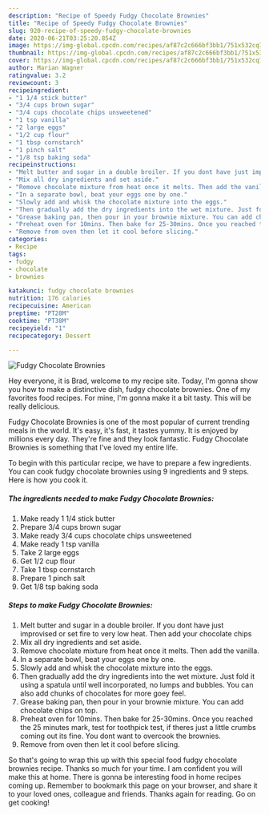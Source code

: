 ```yaml
---
description: "Recipe of Speedy Fudgy Chocolate Brownies"
title: "Recipe of Speedy Fudgy Chocolate Brownies"
slug: 920-recipe-of-speedy-fudgy-chocolate-brownies
date: 2020-06-21T03:25:20.854Z
image: https://img-global.cpcdn.com/recipes/af87c2c666bf3bb1/751x532cq70/fudgy-chocolate-brownies-recipe-main-photo.jpg
thumbnail: https://img-global.cpcdn.com/recipes/af87c2c666bf3bb1/751x532cq70/fudgy-chocolate-brownies-recipe-main-photo.jpg
cover: https://img-global.cpcdn.com/recipes/af87c2c666bf3bb1/751x532cq70/fudgy-chocolate-brownies-recipe-main-photo.jpg
author: Marian Wagner
ratingvalue: 3.2
reviewcount: 3
recipeingredient:
- "1 1/4 stick butter"
- "3/4 cups brown sugar"
- "3/4 cups chocolate chips unsweetened"
- "1 tsp vanilla"
- "2 large eggs"
- "1/2 cup flour"
- "1 tbsp cornstarch"
- "1 pinch salt"
- "1/8 tsp baking soda"
recipeinstructions:
- "Melt butter and sugar in a double broiler. If you dont have just improvised or set fire to very low heat. Then add your chocolate chips"
- "Mix all dry ingredients and set aside."
- "Remove chocolate mixture from heat once it melts. Then add the vanilla."
- "In a separate bowl, beat your eggs one by one."
- "Slowly add and whisk the chocolate mixture into the eggs."
- "Then gradually add the dry ingredients into the wet mixture. Just fold it using a spatula until well incorporated, no lumps and bubbles. You can also add chunks of chocolates for more goey feel."
- "Grease baking pan, then pour in your brownie mixture. You can add chocolate chips on top."
- "Preheat oven for 10mins. Then bake for 25-30mins. Once you reached the 25 minutes mark, test for toothpick test, if theres just a little crumbs coming out its fine. You dont want to overcook the brownies."
- "Remove from oven then let it cool before slicing."
categories:
- Recipe
tags:
- fudgy
- chocolate
- brownies

katakunci: fudgy chocolate brownies 
nutrition: 176 calories
recipecuisine: American
preptime: "PT28M"
cooktime: "PT38M"
recipeyield: "1"
recipecategory: Dessert

---
```



![Fudgy Chocolate Brownies](https://img-global.cpcdn.com/recipes/af87c2c666bf3bb1/751x532cq70/fudgy-chocolate-brownies-recipe-main-photo.jpg)

Hey everyone, it is Brad, welcome to my recipe site. Today, I'm gonna show you how to make a distinctive dish, fudgy chocolate brownies. One of my favorites food recipes. For mine, I'm gonna make it a bit tasty. This will be really delicious.



Fudgy Chocolate Brownies is one of the most popular of current trending meals in the world. It's easy, it's fast, it tastes yummy. It is enjoyed by millions every day. They're fine and they look fantastic. Fudgy Chocolate Brownies is something that I've loved my entire life.


To begin with this particular recipe, we have to prepare a few ingredients. You can cook fudgy chocolate brownies using 9 ingredients and 9 steps. Here is how you cook it.

<!--inarticleads1-->

##### The ingredients needed to make Fudgy Chocolate Brownies:

1. Make ready 1 1/4 stick butter
1. Prepare 3/4 cups brown sugar
1. Make ready 3/4 cups chocolate chips unsweetened
1. Make ready 1 tsp vanilla
1. Take 2 large eggs
1. Get 1/2 cup flour
1. Take 1 tbsp cornstarch
1. Prepare 1 pinch salt
1. Get 1/8 tsp baking soda




<!--inarticleads2-->

##### Steps to make Fudgy Chocolate Brownies:

1. Melt butter and sugar in a double broiler. If you dont have just improvised or set fire to very low heat. Then add your chocolate chips
1. Mix all dry ingredients and set aside.
1. Remove chocolate mixture from heat once it melts. Then add the vanilla.
1. In a separate bowl, beat your eggs one by one.
1. Slowly add and whisk the chocolate mixture into the eggs.
1. Then gradually add the dry ingredients into the wet mixture. Just fold it using a spatula until well incorporated, no lumps and bubbles. You can also add chunks of chocolates for more goey feel.
1. Grease baking pan, then pour in your brownie mixture. You can add chocolate chips on top.
1. Preheat oven for 10mins. Then bake for 25-30mins. Once you reached the 25 minutes mark, test for toothpick test, if theres just a little crumbs coming out its fine. You dont want to overcook the brownies.
1. Remove from oven then let it cool before slicing.




So that's going to wrap this up with this special food fudgy chocolate brownies recipe. Thanks so much for your time. I am confident you will make this at home. There is gonna be interesting food in home recipes coming up. Remember to bookmark this page on your browser, and share it to your loved ones, colleague and friends. Thanks again for reading. Go on get cooking!
